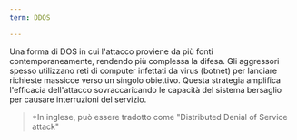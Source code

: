```yaml
---
term: DDOS

---
```

Una forma di DOS in cui l'attacco proviene da più fonti contemporaneamente, rendendo più complessa la difesa. Gli aggressori spesso utilizzano reti di computer infettati da virus (botnet) per lanciare richieste massicce verso un singolo obiettivo. Questa strategia amplifica l'efficacia dell'attacco sovraccaricando le capacità del sistema bersaglio per causare interruzioni del servizio.

> *In inglese, può essere tradotto come "Distributed Denial of Service attack"